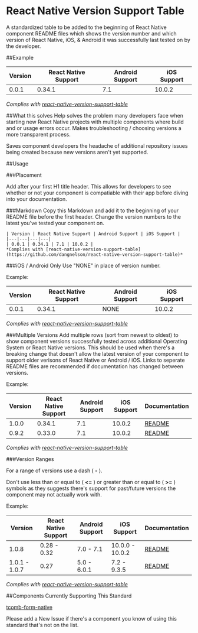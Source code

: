 # React Native Version Support Table
A standardized table to be added to the beginning of React Native component README files which shows the version number and which version of React Native, iOS, & Android it was successfully last tested on by the developer.

##Example

| Version | React Native Support | Android Support | iOS Support |
|---|---|---|---|
| 0.0.1 | 0.34.1 | 7.1 | 10.0.2 |
*Complies with [react-native-version-support-table](https://github.com/dangnelson/react-native-version-support-table)*

##What this solves
Help solves the problem many developers face when starting new React Native projects with multiple components where build and or usage errors occur. Makes troubleshooting / choosing versions a more transparent process.

Saves component developers the headache of additional repository issues being created because new versions aren't yet supported.

##Usage

###Placement

Add after your first H1 title header. This allows for developers to see whether or not your component is compatiable with their app before diving into your documentation.

###Markdown
Copy this Markdown and add it to the beginning of your README file before the first header. Change the version numbers to the latest you've tested your component on.
```
| Version | React Native Support | Android Support | iOS Support |
|---|---|---|---|
| 0.0.1 | 0.34.1 | 7.1 | 10.0.2 |
*Complies with [react-native-version-support-table](https://github.com/dangnelson/react-native-version-support-table)*
```

###iOS / Android Only
Use "NONE" in place of version number.

Example:

| Version | React Native Support | Android Support | iOS Support |
|---|---|---|---|
| 0.0.1 | 0.34.1 | NONE | 10.0.2 |
*Complies with [react-native-version-support-table](https://github.com/dangnelson/react-native-version-support-table)*

###Multiple Versions
Add multiple rows (sort from newest to oldest) to show component versions successfully tested across additional Operating System or React Native versions. This should be used when there's a breaking change that doesn't allow the latest version of your component to support older verisons of React Native or Android / iOS. Links to seperate README files are recommended if documentation has changed between versions.

Example: 

| Version | React Native Support | Android Support | iOS Support | Documentation |
|---|---|---|---|---|
| 1.0.0 | 0.34.1 | 7.1 | 10.0.2 | [README]() |
| 0.9.2 | 0.33.0 | 7.1 | 10.0.2 | [README]() |
*Complies with [react-native-version-support-table](https://github.com/dangnelson/react-native-version-support-table)*

###Version Ranges

For a range of versions use a dash ( **-** ).

Don't use less than or equal to ( **<=** ) or greater than or equal to ( **>=** ) symbols as they suggests there's support for past/future versions the component may not actually work with.

Example: 

| Version | React Native Support | Android Support | iOS Support | Documentation |
|---|---|---|---|---|
| 1.0.8 | 0.28 - 0.32 | 7.0 - 7.1 | 10.0.0 - 10.0.2 | [README]() |
| 1.0.1 - 1.0.7 | 0.27 | 5.0 - 6.0.1 | 7.2 - 9.3.5 | [README]() |
*Complies with [react-native-version-support-table](https://github.com/dangnelson/react-native-version-support-table)*


##Components Currently Supporting This Standard

[tcomb-form-native](https://github.com/gcanti/tcomb-form-native/)

Please add a New Issue if there's a component you know of using this standard that's not on the list.

